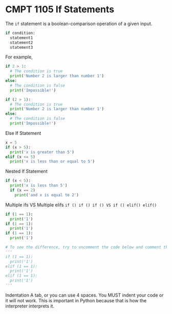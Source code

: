 # CMPT 1105 If Statements

The `if` statement is a boolean-comparison operation of a given input.

```python
if condition:
  statement1
  statement2
  statement3
```

For example,

```python
if 2 > 1:
  # The condition is true
  print('Number 2 is larger than number 1')
else:
  # The condition is false
  print('Impossible!')
```
```python
if (2 > 1):
  # The condition is true
  print('Number 2 is larger than number 1')
else:
  # The condition is false
  print('Impossible!')
```

Else If Statement
```python
x = 5
if (x > 5):
  print('x is greater than 5')
elif (x <= 5)
  print('x is less than or equal to 5')
```

Nested If Statement
```python
if (x < 5):
  print('x is less than 5')
  if (x == 2)
    print('and x is equal to 2')
```

Multiple ifs VS Multiple elifs
`if () if () if () VS if () elif() elif()`

```python
if (1 == 1):
  print('1')
if (1 == 1):
  print('1')
if (1 == 1):
  print('1')

# To see the difference, try to uncomment the code below and comment the code above and vice versa. Compare the string output inside the console.
'''
if (1 == 1):
  print('1')
elif (1 == 1):
  print('1')
elif (1 == 1):
  print('1')
'''
```

Indentation
A tab, or you can use 4 spaces. You MUST indent your code or it will not work. This is important in Python because that is how the interpreter interprets it.
